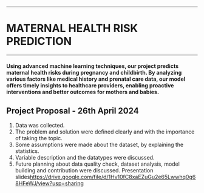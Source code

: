 ___
# MATERNAL HEALTH RISK PREDICTION
___

#### Using advanced machine learning techniques, our project predicts maternal health risks during pregnancy and childbirth. By analyzing various factors like medical history and prenatal care data, our model offers timely insights to healthcare providers, enabling proactive interventions and better outcomes for mothers and babies.

## Project Proposal - 26th April 2024
1. Data was collected.
2. The problem and solution were defined clearly and with the importance of taking the topic.
3. Some assumptions were made about the dataset, by explaining the statistics.
4. Variable description and the datatypes were discussed.
5. Future planning about data quality check, dataset analysis, model building and contribution were discussed.
   Presentation slides<https://drive.google.com/file/d/1Hv10fC8xaEZuGu2e65Lwwhq0g68HFeWJ/view?usp=sharing>


